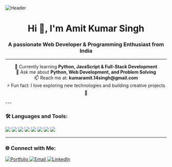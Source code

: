 ![Header](https://repository-images.githubusercontent.com/588181932/e36ec678-7984-4cdd-8e4c-a3932772ff8e)

<h1 align="center">Hi 👋, I'm Amit Kumar Singh</h1>
<h3 align="center">A passionate Web Developer & Programming Enthusiast from India</h3>

---

<p align="center">
  🌱 Currently learning <b>Python, JavaScript & Full-Stack Development</b><br>
  💬 Ask me about <b>Python, Web Development, and Problem Solving</b><br>
  📫 Reach me at: <b>kumaramit.14singh@gmail.com</b><br>
  ⚡ Fun fact: I love exploring new technologies and building creative projects 🚀
</p>
---

<h3 align="left">🛠️ Languages and Tools:</h3>

<p align="left">
  <img src="https://img.shields.io/badge/Python-3776AB?style=for-the-badge&logo=python&logoColor=white" />
  <img src="https://img.shields.io/badge/HTML5-E34F26?style=for-the-badge&logo=html5&logoColor=white" />
  <img src="https://img.shields.io/badge/CSS3-1572B6?style=for-the-badge&logo=css3&logoColor=white" />
  <img src="https://img.shields.io/badge/JavaScript-F7DF1E?style=for-the-badge&logo=javascript&logoColor=black" />
  <img src="https://img.shields.io/badge/Django-092E20?style=for-the-badge&logo=django&logoColor=white" />
  <img src="https://img.shields.io/badge/Flask-000000?style=for-the-badge&logo=flask&logoColor=white" />
  <img src="https://img.shields.io/badge/MySQL-4479A1?style=for-the-badge&logo=mysql&logoColor=white" />
  <img src="https://img.shields.io/badge/MongoDB-4EA94B?style=for-the-badge&logo=mongodb&logoColor=white" />
</p>

---

<h3 align="left">🌐 Connect with Me:</h3>

<p align="left">
  <a href="https://amitsingh1407.github.io/" target="_blank">
    <img src="https://img.shields.io/badge/Portfolio-000?style=for-the-badge&logo=githubpages&logoColor=white" alt="Portfolio"/>
  </a>
  <a href="mailto:kumaramit.14singh@gmail.com">
    <img src="https://img.shields.io/badge/Email-D14836?style=for-the-badge&logo=gmail&logoColor=white" alt="Email"/>
  </a>
  <a href="https://www.linkedin.com/in/your-linkedin" target="_blank">
    <img src="https://img.shields.io/badge/LinkedIn-0077B5?style=for-the-badge&logo=linkedin&logoColor=white" alt="LinkedIn"/>
  </a>
</p>
